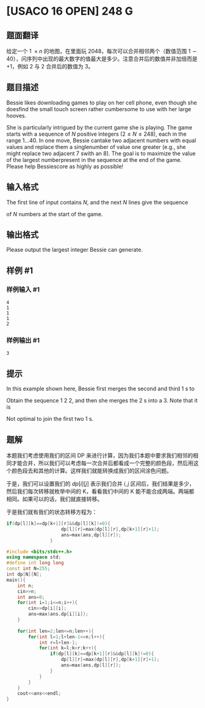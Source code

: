 # [USACO 16 OPEN] 248 G

## 题面翻译

给定一个 $1\ \times n$ 的地图，在里面玩 $2048$，每次可以合并相邻两个（数值范围 $1\sim 40$），问序列中出现的最大数字的值最大是多少。注意合并后的数值并非加倍而是 $+1$，例如 $2$ 与 $2$ 合并后的数值为 $3$。

## 题目描述

Bessie likes downloading games to play on her cell phone, even though she  doesfind the small touch screen rather cumbersome to use with her large hooves.

She is particularly intrigued by the current game she is playing. The game starts with a sequence of $N$ positive integers ($2 \leq N\leq 248$), each in the range $1 \ldots 40$.  In one move, Bessie cantake two adjacent numbers with equal values and replace them a singlenumber of value one greater (e.g., she might replace two adjacent 7 swith an 8).  The goal is to maximize the value of the largest numberpresent in the sequence at the end of the game.  Please help Bessiescore as highly as possible!

## 输入格式

The first line of input contains $N$, and the next $N$ lines give the sequence

of $N$ numbers at the start of the game.

## 输出格式

Please output the largest integer Bessie can generate.

## 样例 #1

### 样例输入 #1

```
4
1
1
1
2
```

### 样例输出 #1

```
3
```

## 提示

In this example shown here, Bessie first merges the second and third 1 s to

Obtain the sequence 1 2 2, and then she merges the 2 s into a 3.  Note that it is

Not optimal  to join the first two 1 s.

## 题解
本题我们考虑使用我们的区间 DP 来进行计算，因为我们本题中要求我们相邻的相同才能合并，所以我们可以考虑每一次合并后都看成一个完整的颜色段，然后用这个颜色段去和其他的计算。这样我们就能转换成我们的区间涂色问题。

于是，我们可以设置我们的 $dp[i][j]$ 表示我们合并 $i,j$ 区间后，我们结果是多少，然后我们每次转移就枚举中间的 K，看看我们中间的 K 能不能合成两端。两端都相同。如果可以的话，我们就直接转移。

于是我们就有我们的状态转移方程为：
```cpp
if(dp[l][k]==dp[k+1][r]&&dp[l][k]!=0){
					dp[l][r]=max(dp[l][r],dp[k+1][r]+1);
					ans=max(ans,dp[l][r]);
				}
```


```cpp
#include <bits/stdc++.h>
using namespace std;
#define int long long
const int N=255;
int dp[N][N];
main(){
	int n;
	cin>>n;
	int ans=0;
	for(int i=1;i<=n;i++){
		cin>>dp[i][i];
		ans=max(ans,dp[i][i]);
	}
	
	for(int len=2;len<=n;len++){
		for(int l=1;l+len-1<=n;l++){
			int r=l+len-1;
			for(int k=l;k<r;k++){
				if(dp[l][k]==dp[k+1][r]&&dp[l][k]!=0){
					dp[l][r]=max(dp[l][r],dp[k+1][r]+1);
					ans=max(ans,dp[l][r]);
				}
			}
		}
	}
	cout<<ans<<endl;
} 
```